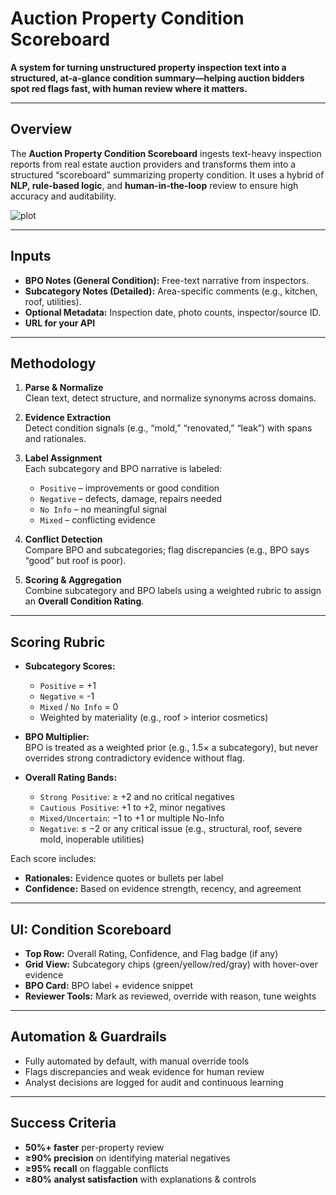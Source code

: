 # Auction Property Condition Scoreboard

**A system for turning unstructured property inspection text into a structured, at-a-glance condition summary—helping auction bidders spot red flags fast, with human review where it matters.**

---

## Overview

The **Auction Property Condition Scoreboard** ingests text-heavy inspection reports from real estate auction providers and transforms them into a structured “scoreboard” summarizing property condition. It uses a hybrid of **NLP, rule-based logic**, and **human-in-the-loop** review to ensure high accuracy and auditability.

![plot]((https://github.com/JaydenAi7/Auction-Property-Condition-Scoreboard/Figure_1.png))

---

## Inputs

- **BPO Notes (General Condition):** Free-text narrative from inspectors.
- **Subcategory Notes (Detailed):** Area-specific comments (e.g., kitchen, roof, utilities).
- **Optional Metadata:** Inspection date, photo counts, inspector/source ID.
- **URL for your API**

---

## Methodology

1. **Parse & Normalize**  
   Clean text, detect structure, and normalize synonyms across domains.

2. **Evidence Extraction**  
   Detect condition signals (e.g., “mold,” “renovated,” “leak”) with spans and rationales.

3. **Label Assignment**  
   Each subcategory and BPO narrative is labeled:
   - `Positive` – improvements or good condition
   - `Negative` – defects, damage, repairs needed
   - `No Info` – no meaningful signal
   - `Mixed` – conflicting evidence

4. **Conflict Detection**  
   Compare BPO and subcategories; flag discrepancies (e.g., BPO says “good” but roof is poor).

5. **Scoring & Aggregation**  
   Combine subcategory and BPO labels using a weighted rubric to assign an **Overall Condition Rating**.

---

## Scoring Rubric

- **Subcategory Scores:**
  - `Positive` = +1  
  - `Negative` = -1  
  - `Mixed` / `No Info` = 0  
  - Weighted by materiality (e.g., roof > interior cosmetics)

- **BPO Multiplier:**  
  BPO is treated as a weighted prior (e.g., 1.5× a subcategory), but never overrides strong contradictory evidence without flag.

- **Overall Rating Bands:**
  - `Strong Positive`: ≥ +2 and no critical negatives
  - `Cautious Positive`: +1 to +2, minor negatives
  - `Mixed/Uncertain`: −1 to +1 or multiple No-Info
  - `Negative`: ≤ −2 or any critical issue (e.g., structural, roof, severe mold, inoperable utilities)

Each score includes:
- **Rationales:** Evidence quotes or bullets per label
- **Confidence:** Based on evidence strength, recency, and agreement

---

## UI: Condition Scoreboard

- **Top Row:** Overall Rating, Confidence, and Flag badge (if any)
- **Grid View:** Subcategory chips (green/yellow/red/gray) with hover-over evidence
- **BPO Card:** BPO label + evidence snippet
- **Reviewer Tools:** Mark as reviewed, override with reason, tune weights

---

## Automation & Guardrails

- Fully automated by default, with manual override tools
- Flags discrepancies and weak evidence for human review
- Analyst decisions are logged for audit and continuous learning

---

## Success Criteria

- **50%+ faster** per-property review  
- **≥90% precision** on identifying material negatives  
- **≥95% recall** on flaggable conflicts  
- **≥80% analyst satisfaction** with explanations & controls  


